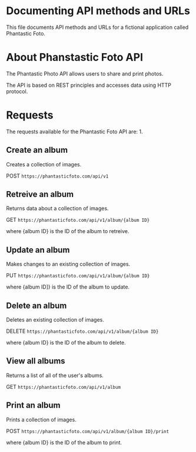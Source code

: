 # Documenting API methods and URLs

This file documents API methods and URLs for a fictional application called Phantastic Foto.

# About Phanstastic Foto API

The Phantastic Photo API allows users to share and print photos. 

The API is based on REST principles and accesses data using HTTP protocol. 

# Requests

The requests available for the Phantastic Foto API are:
1. 

## Create an album 

Creates a collection of images.

POST `https://phantasticfoto.com/api/v1`

## Retreive an album 

Returns data about a collection of images.

GET `https://phantasticfoto.com/api/v1/album/{album ID}`

where {album ID} is the ID of the album to retreive.

## Update an album 

Makes changes to an existing collection of images. 

PUT `https://phantasticfoto.com/api/v1/album/{album ID}`

where {album ID]} is the ID of the album to update.

## Delete an album

Deletes an existing collection of images.

DELETE `https://phantasticfoto.com/api/v1/album/{album ID}`

where {album ID} is the ID of the album to delete.

## View all albums 

Returns a list of all of the user's albums.

GET `https://phantasticfoto.com/api/v1/album`

## Print an album 

Prints a collection of images. 

POST `https://phantasticfoto.com/api/v1/album/{album ID}/print`

where {album ID} is the ID of the album to print.
